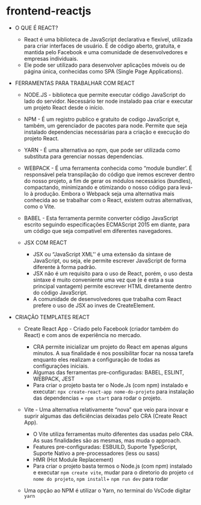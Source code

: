 # frontend-reactjs


- O QUE É REACT?

  - React é uma biblioteca de JavaScript declarativa e flexível, utilizada para criar interfaces de usuário. É de código aberto, gratuita, e mantida pelo Facebook e uma comunidade de desenvolvedores e empresas individuais.
  - Ele pode ser utilizado para desenvolver aplicações móveis ou de página única, conhecidas como SPA (Single Page Applications).

- FERRAMENTAS PARA TRABALHAR COM REACT
  - NODE.JS - biblioteca que permite executar código JavaScript do lado do servidor. Necessário ter node instalado paa criar e executar um projeto React desde o início.
  - NPM - É um registro publico e gratuito de codigo JavaScript e, também, um gerenciador de pacotes para node. Permite que seja instalado dependencias necessárias para a criação e execução do projeto React.
  - YARN - É uma alternativa ao npm, que pode ser utilizada como substituta para gerenciar nossas dependencias.
  - WEBPACK - É uma ferramenta conhecida como “module bundler’. É responsável pela transpilação do código que iremos escrever dentro do nosso projeto, a fim de gerar os módulos necessários (bundles), compactando, minimizando e otimizando o nosso código para levá-lo à produção. Embora o Webpack seja uma alternativa mais conhecida ao se trabalhar com o React, existem outras alternativas, como o Vite.
  - BABEL - Esta ferramenta permite converter código JavaScript escrito seguindo especificações ECMAScript 2015 em diante, para um código que seja compatível em diferentes navegadores. 
  
  
  
  
  - JSX COM REACT

    - JSX ou “JavaScript XML'' é uma extensão da sintaxe de JavaScript, ou seja, ele permite escrever JavaScript de forma diferente à forma padrão.
    - JSX não é um requisito para o uso de React, porém, o uso desta sintaxe é muito conveniente uma vez que (e é esta a sua principal vantagem) permite escrever HTML diretamente dentro do código JavaScript.
    - A comunidade de desenvolvedores que trabalha com React prefere o uso de JSX ao inves de CreateElement.




- CRIAÇÃO TEMPLATES REACT
  - Create React App - Criado pelo Facebook (criador também do React) e com anos de experiência no mercado.
      - CRA permite inicializar um projeto do React em apenas alguns minutos. A sua finalidade é nos possibilitar focar na nossa tarefa enquanto eles realizam a configuração de todas as configurações iniciais. 
      - Algumas das ferramentas pre-configuradas: BABEL, ESLINT, WEBPACK, JEST
      - Para criar o projeto basta ter o Node.Js (com npm) instalado e executar: `npx create-react-app nome-do-projeto` para instalação das dependencias + `npm start` para rodar o projeto.

      
  - Vite - Uma alternativa relativamente “nova” que veio para inovar e suprir algumas das deficiências deixadas pelo CRA (Create React App).
      - O Vite utiliza ferramentas muito diferentes das usadas pelo CRA. As suas finalidades são as mesmas, mas muda o approach. 
      - Features pre-configuradas: ESBUILD, Suporte TypeScript, Suporte Nativo a pre-processadores (less ou sass)
      - HMR (Hot Module Replacement)
      - Para criar o projeto basta termos o Node.js (com npm) instalado e executar `npm create vite`, mudar para o diretorio do projeto `cd nome do projeto`, `npm install`+ `npm run dev` para rodar
      
      
   - Uma opção ao NPM é utilizar o Yarn, no terminal do VsCode digitar `yarn`
      
      
   

